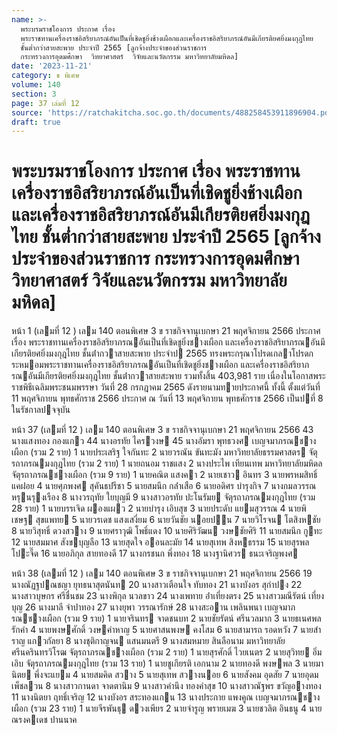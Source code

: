 ```yaml
---
name: >-
  พระบรมราชโองการ ประกาศ เรื่อง
  พระราชทานเครื่องราชอิสริยาภรณ์อันเป็นที่เชิดชูยิ่งช้างเผือกและเครื่องราชอิสริยาภรณ์อันมีเกียรติยศยิ่งมงกุฎไทย
  ชั้นต่ำกว่าสายสะพาย ประจำปี 2565 [ลูกจ้างประจำของส่วนราชการ
  กระทรวงการอุดมศึกษา  วิทยาศาสตร์  วิจัยและนวัตกรรม มหาวิทยาลัยมหิดล]
date: '2023-11-21'
category: ข พิเศษ
volume: 140
section: 3
page: 37 เล่มที่ 12
source: 'https://ratchakitcha.soc.go.th/documents/488258453911896904.pdf'
draft: true
---
```


# พระบรมราชโองการ ประกาศ เรื่อง พระราชทานเครื่องราชอิสริยาภรณ์อันเป็นที่เชิดชูยิ่งช้างเผือกและเครื่องราชอิสริยาภรณ์อันมีเกียรติยศยิ่งมงกุฎไทย ชั้นต่ำกว่าสายสะพาย ประจำปี 2565 [ลูกจ้างประจำของส่วนราชการ กระทรวงการอุดมศึกษา  วิทยาศาสตร์  วิจัยและนวัตกรรม มหาวิทยาลัยมหิดล]

หน้า 1 (เลมที่ 12 ) เลม 140 ตอนพิเศษ 3 ข ราชกิจจานุเบกษา 21 พฤศจิกายน 2566 ประกาศ เรื่อง พระราชทานเครื่องราชอิสริยาภรณอันเป็นที่เชิดชูยิ่งชางเผือก และเครื่องราชอิสริยาภรณอันมีเกียรติยศยิ่งมงกุฎไทย ชั้นต่ํากวาสายสะพาย ประจําป 2565 ทรงพระกรุณาโปรดเกลาโปรดกระหมอมพระราชทานเครื่องราชอิสริยาภรณอันเป็นที่เชิดชูยิ่งชางเผือก และเครื่องราชอิสริยาภรณอันมีเกียรติยศยิ่งมงกุฎไทย ชั้นต่ํากวาสายสะพาย รวมทั้งสิ้น 403,981 ราย เนื่องในโอกาสพระราชพิธีเฉลิมพระชนมพรรษา วันที่ 28 กรกฎาคม 2565 ดังรายนามทายประกาศนี้ ทั้งนี้ ตั้งแต่วันที่ 11 พฤศจิกายน พุทธศักราช 2566 ประกาศ ณ วันที่ 13 พฤศจิกายน พุทธศักราช 2566 เป็นปที่ 8 ในรัชกาลปจจุบัน

หน้า 37 (เลมที่ 12 ) เลม 140 ตอนพิเศษ 3 ข ราชกิจจานุเบกษา 21 พฤศจิกายน 2566 43 นางแสงทอง กองแกว 44 นางอรทัย ไครวงษ 45 นางอัมรา พุทธวงศ เบญจมาภรณชางเผือก (รวม 2 ราย) 1 นายประเสริฐ ใจกันทะ 2 นายวรณัน ขันทะมัง มหาวิทยาลัยธรรมศาสตร จัตุรถาภรณมงกุฎไทย (รวม 2 ราย) 1 นายถนอม ราชแสง 2 นางประไพ เทียนเทพ มหาวิทยาลัยมหิดล จัตุรถาภรณชางเผือก (รวม 9 ราย) 1 นายคณิต แสงคา 2 นายเชาว อินทร 3 นายพรหมสิทธิ์ แคฝอย 4 นายศุภพงศ สุคันธปรีชา 5 นายสมนึก กล่ําเสือ 6 นายอดิศร บํารุงกิจ 7 นางกมลวรรณ หรุนรุงเรือง 8 นางวรฤทัย ใยบุญมี 9 นางสาวอรทัย ปะโนรัมย จัตุรถาภรณมงกุฎไทย (รวม 28 ราย) 1 นายบรรเจิด ผองแผว 2 นายบํารุง เอิบสุข 3 นายประดับ แยมสุวรรณ 4 นายพิเชษฐ สุขแพทย 5 นายวรเดช แสงเสงี่ยม 6 นายวันชัย นอยปน 7 นายวิโรจน โตสิงหชัย 8 นายวิสุทธิ์ ดวงสวาง 9 นายศราวุฒิ โพธิ์แดง 10 นายศิริวัฒน วงษชัยศิริ 11 นายสมนึก กูทะ 12 นายสมมาศ สังขบุญลือ 13 นายสุดใจ ออนละมัย 14 นายสุเทพ สิงหธรรม 15 นายสุรพล โปะจี๊ด 16 นายอภิกุล สายทองดี 17 นางกรชนก พึ่งทอง 18 นางฐานิศวร ธนะเจริญพงศ

หน้า 38 (เลมที่ 12 ) เลม 140 ตอนพิเศษ 3 ข ราชกิจจานุเบกษา 21 พฤศจิกายน 2566 19 นางณัฏฐปณชญา ยุทธนาสุตนันท 20 นางสาวเตือนใจ ทับทอง 21 นางบังอร สุกําปง 22 นางสาวบุษกร ศรีชื่นชม 23 นางพิกุล นวลขาว 24 นางเพทาย อ่ําเที่ยงตรง 25 นางสาวมณีรัตน์ เที่ยงบุญ 26 นางมาลี จําปาทอง 27 นางยุพา วรรณารักษ์ 28 นางสะอาน เพลินพนา เบญจมาภรณชางเผือก (รวม 9 ราย) 1 นายจรินทร จาดชนบท 2 นายชัยรัตน์ ศรีนวลมาก 3 นายธเนศพล รักคํา 4 นายพงษศักดิ์ วงษคําหาญ 5 นายศาสนพงษ คงโสม 6 นายสามารถ รอดหวัง 7 นายสําราญ แกวกัลยา 8 นางชุติกาญจน แสนมนตรี 9 นางสมหมาย สินลือนาม มหาวิทยาลัยศรีนครินทรวิโรฒ จัตุรถาภรณชางเผือก (รวม 2 ราย) 1 นายสุรศักดิ์ ไวยเนตร 2 นายสุวิทย อิ่มเอิบ จัตุรถาภรณมงกุฎไทย (รวม 13 ราย) 1 นายชูเกียรติ เอกนาม 2 นายทองดี พงษพล 3 นายมานิตย พึ่งจะแยม 4 นายสมคิด สวาง 5 นายสุเทพ สวางนอย 6 นายสังคม อุดสัย 7 นายอุดม เพ็ชลวน 8 นางสาวกานดา จาดตานิม 9 นางสาวคํานึง ทองคําสุข 10 นางสาวณัฐพร ขวัญอางทอง 11 นางนิตยา ฤทธิ์เจริญ 12 นางบังอร สระทองแกน 13 นางประกาย แพงคูณ เบญจมาภรณชางเผือก (รวม 23 ราย) 1 นายจีรพันธุ ดวงเพียร 2 นายจํารูญ พรายเมฆ 3 นายชวลิต อินธนู 4 นายณรงคเดช ปานนาค
